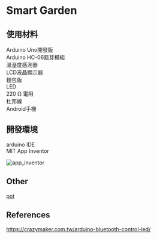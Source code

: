 # Smart Garden

## 使用材料
Arduino Uno開發版  
Arduino HC-06藍芽模組  
溫溼度感測器  
LCD液晶顯示器  
麵包版  
LED   
220 Ω 電阻  
杜邦線  
Android手機

## 開發環境
arduino IDE  
MIT App Inventor  

![app_inventor](https://github.com/user-attachments/assets/d74caa60-e0f8-4689-933e-58f6f85d1dd0)

## Other
[ppt](https://www.canva.com/design/DAGOigyLLKY/ekCIMSSB4mfq-LLz_xcpMQ/view?utm_content=DAGOigyLLKY&utm_campaign=designshare&utm_medium=link&utm_source=editor)

## References
https://crazymaker.com.tw/arduino-bluetooth-control-led/  
